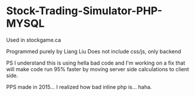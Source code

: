 # Stock-Trading-Simulator-PHP-MYSQL

Used in stockgame.ca

Programmed purely by Liang Liu
Does not include css/js, only backend

PS I understand this is using hella bad code and I'm working on a fix that will make code run 95% faster by moving server side calculations to client side.

PPS made in 2015... I realized how bad inline php is... haha.
